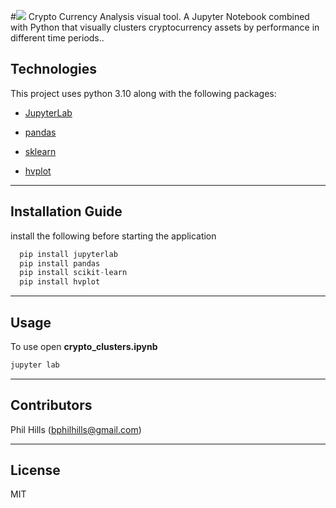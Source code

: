 #![](../../../10-5-challenge-image.png) Crypto Currency Analysis visual tool.
A Jupyter Notebook combined with Python that visually clusters cryptocurrency assets by performance in different time periods..


## Technologies

This project uses python 3.10 along with the following packages:

* [JupyterLab](https://jupyterlab.readthedocs.io/en/stable/) 

* [pandas](https://github.com/pandas-dev/pandas) 

* [sklearn](https://github.com/scikit-learn/scikit-learn) 

* [hvplot](https://hvplot.holoviz.org/) 
---

## Installation Guide

install the following before starting the application

```python
  pip install jupyterlab
  pip install pandas
  pip install scikit-learn
  pip install hvplot

```

---

## Usage

To use open  **crypto_clusters.ipynb** 

```python
jupyter lab
```


---

## Contributors

Phil Hills (bphilhills@gmail.com)

---

## License

MIT
